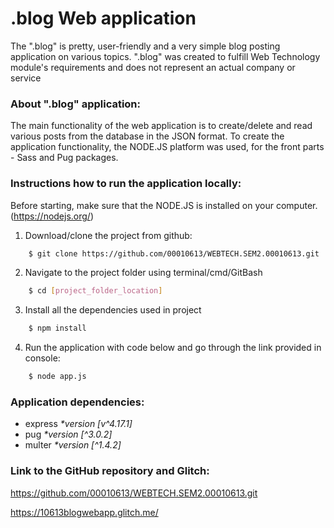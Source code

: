 # **.blog Web application**

The ".blog" is pretty, user-friendly and a very simple blog posting application on various topics. ".blog" was created to fulfill Web Technology module's requirements and does not represent an actual company or service

### About ".blog" application:

The main functionality of the web application is to create/delete and read various posts from the database in the JSON format. To create the application functionality, the NODE.JS platform was used, for the front parts - Sass and Pug packages.

### Instructions how to run the application locally:

Before starting, make sure that the NODE.JS is installed on your computer. (https://nodejs.org/)

1. Download/clone the project from github:

```sh
    $ git clone https://github.com/00010613/WEBTECH.SEM2.00010613.git
```

2. Navigate to the project folder using terminal/cmd/GitBash

```sh
    $ cd [project_folder_location]
```

3. Install all the dependencies used in project

```sh
    $ npm install
```

4. Run the application with code below and go through the link provided in console:

```sh
    $ node app.js
```

### **Application dependencies:**

- express _\*version [v^4.17.1]_
- pug _\*version [^3.0.2]_
- multer _\*version [^1.4.2]_

### Link to the GitHub repository and Glitch:

https://github.com/00010613/WEBTECH.SEM2.00010613.git

https://10613blogwebapp.glitch.me/
